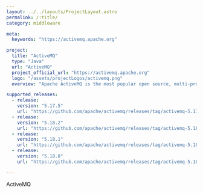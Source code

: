 ```yaml
---
layout: ../../layouts/ProjectLayout.astro
permalink: /:title/
category: middleware

meta:
  keywords: "https://activemq.apache.org"

project:
  title: "ActiveMQ"
  type: "Java"
  url: "ActiveMQ"
  project_official_url: "https://activemq.apache.org"
  logo: "/assets/projectLogos/activemq.png"
  overview: "Apache ActiveMQ is the most popular open source, multi-protocol, Java-based message broker. It supports industry standard protocols so users get the benefits of client choices across a broad range of languages and platforms. Connect from clients written in JavaScript, C, C++, Python, .Net, and more. Integrate your multi-platform applications using the ubiquitous AMQP protocol. Exchange messages between your web applications using STOMP over websockets. Manage your IoT devices using MQTT. Support your existing JMS infrastructure and beyond. ActiveMQ offers the power and flexibility to support any messaging use-case."

supported_releases:
  - release:
    version: "5.17.5"
    url: "https://github.com/apache/activemq/releases/tag/activemq-5.17.5"
  - release:
    version: "5.18.2"
    url: "https://github.com/apache/activemq/releases/tag/activemq-5.18.2"
  - release:
    version: "5.18.1"
    url: "https://github.com/apache/activemq/releases/tag/activemq-5.18.1"
  - release:
    version: "5.18.0"
    url: "https://github.com/apache/activemq/releases/tag/activemq-5.18.0"

---
```


<p>ActiveMQ</p>
